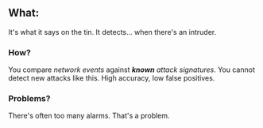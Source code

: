 ## What:
It's what it says on the tin. It detects... when there's an intruder.

### How?
You compare *network events* against ***known** attack signatures*. You cannot detect new attacks like this. High accuracy, low false positives.

### Problems? 
There's often too many alarms. That's a problem. 
